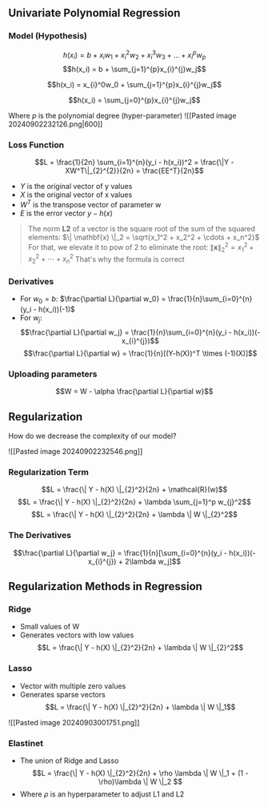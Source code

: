 ## Univariate Polynomial Regression 
### Model (Hypothesis)
$$h(x_i) = b + x_iw_1 + x_i^2w_2 + x_i^3w_3 + ... + x_i^pw_p$$
$$h(x_i) = b + \sum_{j=1}^{p}x_{i}^{j}w_j$$

$$h(x_i) = x_{i}^0w_0 + \sum_{j=1}^{p}x_{i}^{j}w_j$$

$$h(x_i) = \sum_{j=0}^{p}x_{i}^{j}w_j$$

Where $p$ is the polynomial degree (hyper-parameter) 
![[Pasted image 20240902232126.png|600]]


### Loss Function
$$L = \frac{1}{2n} \sum_{i=1}^{n}(y_i - h(x_i))^2 = \frac{\|Y - XW^T\|_{2}^{2}}{2n} = \frac{EE^T}{2n}$$
+ $Y$ is the original vector of y values
+ $X$ is the original vector of x values
+ $W^T$ is the transpose vector of parameter w
+ $E$ is the error vector $y - h(x)$

> The norm **L2** of a vector is the square root of the sum of the squared elements: 
> $\| \mathbf{x} \|_2 = \sqrt{x_1^2 + x_2^2 + \cdots + x_n^2}$
> For that, we elevate it to pow of 2 to eliminate the root:
> $\| \mathbf{x} \|_{2}^{2} = x_1^2 + x_2^2 + \cdots + x_n^2$
> That's why the formula is correct
### Derivatives
+ For $w_0 = b$: $\frac{\partial L}{\partial w_0} = \frac{1}{n}\sum_{i=0}^{n}(y_i - h(x_i))(-1)$
+ For $w_j$:
$$\frac{\partial L}{\partial w_j} = \frac{1}{n}\sum_{i=0}^{n}(y_i - h(x_i))(-x_{i}^{j})$$
$$\frac{\partial L}{\partial w} = \frac{1}{n}[(Y-h(X))^T \times (-1)(X)]$$
### Uploading parameters
$$W = W - \alpha \frac{\partial L}{\partial w}$$

## Regularization
How do we decrease the complexity of our model?

![[Pasted image 20240902232546.png]]
### Regularization Term
$$L = \frac{\| Y - h(X) \|_{2}^2}{2n} + \mathcal{R}(w)$$
$$L = \frac{\| Y - h(X) \|_{2}^2}{2n} + \lambda \sum_{j=1}^p w_{j}^2$$
$$L = \frac{\| Y - h(X) \|_{2}^2}{2n} + \lambda \| W \|_{2}^2$$
### The Derivatives

$$\frac{\partial L}{\partial w_j} = \frac{1}{n}[\sum_{i=0}^{n}(y_i - h(x_i))(-x_{i}^{j}) + 2\lambda w_j]$$

## Regularization Methods in Regression
### Ridge
+ Small values of W
+ Generates vectors with low values
$$L = \frac{\| Y - h(X) \|_{2}^2}{2n} + \lambda \| W \|_{2}^2$$
### Lasso
+ Vector with multiple zero values
+ Generates sparse vectors
$$L = \frac{\| Y - h(X) \|_{2}^2}{2n} + \lambda \| W \|_1$$
> 
![[Pasted image 20240903001751.png]]

### Elastinet
+ The union of Ridge and Lasso
$$L = \frac{\| Y - h(X) \|_{2}^2}{2n} + \rho \lambda \| W \|_1 + (1 - \rho)\lambda \| W \|_2 $$
+ Where $\rho$ is an hyperparameter to adjust L1 and L2


